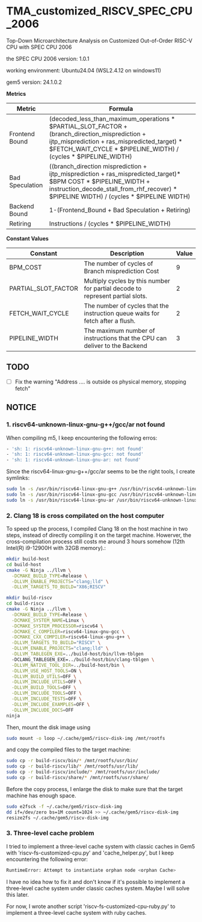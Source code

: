 # TMA_customized_RISCV_SPEC_CPU_2006
Top-Down Microarchitecture Analysis on Customized Out-of-Order RISC-V CPU with SPEC CPU 2006

the SPEC CPU 2006 version: 1.0.1

working environment: Ubuntu24.04 (WSL2.4.12 on windows11) 

gem5 version: 24.1.0.2 

**Metrics**

| Metric          | Formula |
| --------------- | ------- |
| Frontend Bound  | (decoded_less_than_maximum_operations * $PARTIAL_SLOT_FACTOR + (branch_direction_misprediction + ijtp_misprediction + ras_mispredicted_target) * $FETCH_WAIT_CYCLE * $PIPELINE_WIDTH) / (cycles * $PIPELINE_WIDTH) |
| Bad Speculation | ((branch_direction misprediction + ijtp_misprediction + ras_mispredicted_target)* $BPM COST * $PIPELINE_WIDTH + instruction_decode_stall_from_rhf_recover) * $PIPELINE WIDTH) / (cycles * $PIPELINE WIDTH) |
| Backend Bound   | 1-(Frontend_Bound + Bad Speculation + Retiring) |
| Retiring        | Instructions / (cycles * $PIPELINE_WIDTH) |

**Constant Values**

| Constant            | Description                                                                 | Value |
| ------------------- | --------------------------------------------------------------------------- | ----- |
| BPM_COST            | The number of cycles of Branch misprediction Cost                           | 9     |
| PARTIAL_SLOT_FACTOR | Multiply cycles by this number for partial decode to represent partial slots. | 2     |
| FETCH_WAIT_CYCLE    | The number of cycles that the instruction queue waits for fetch after a flush. | 2     |
| PIPELINE_WIDTH      | The maximum number of instructions that the CPU can deliver to the Backend    | 3     |


## TODO
- [ ] Fix the warning "Address .... is outside os physical memory, stopping fetch"

## NOTICE

### 1.  riscv64-unknown-linux-gnu-g++/gcc/ar not found

When compiling m5, I keep encountering the following erros:

```bash
- 'sh: 1: riscv64-unknown-linux-gnu-g++: not found'
- 'sh: 1: riscv64-unknown-linux-gnu-gcc: not found'
- 'sh: 1: riscv64-unknown-linux-gnu-ar: not found'
```

Since the riscv64-linux-gnu-g++/gcc/ar seems to be the right tools, I create symlinks:
```bash
sudo ln -s /usr/bin/riscv64-linux-gnu-g++ /usr/bin/riscv64-unknown-linux-gnu-g++
sudo ln -s /usr/bin/riscv64-linux-gnu-gcc /usr/bin/riscv64-unknown-linux-gnu-gcc
sudo ln -s /usr/bin/riscv64-linux-gnu-ar /usr/bin/riscv64-unknown-linux-gnu-ar
```

### 2. Clang 18 is cross compilated on the host computer

To speed up the process, I compiled Clang 18 on the host machine in two steps, instead of directly compiling it on the target machine. Howerver, the cross-compilation process still costs me around 3 hours somehow (12th Intel(R) i9-12900H with 32GB memory).:

```bash
mkdir build-host
cd build-host
cmake -G Ninja ../llvm \
  -DCMAKE_BUILD_TYPE=Release \
  -DLLVM_ENABLE_PROJECTS="clang;lld" \
  -DLLVM_TARGETS_TO_BUILD="X86;RISCV"
```


```bash
mkdir build-riscv
cd build-riscv
cmake -G Ninja ../llvm \
  -DCMAKE_BUILD_TYPE=Release \
  -DCMAKE_SYSTEM_NAME=Linux \
  -DCMAKE_SYSTEM_PROCESSOR=riscv64 \
  -DCMAKE_C_COMPILER=riscv64-linux-gnu-gcc \
  -DCMAKE_CXX_COMPILER=riscv64-linux-gnu-g++ \
  -DLLVM_TARGETS_TO_BUILD="RISCV" \
  -DLLVM_ENABLE_PROJECTS="clang;lld" \
  -DLLVM_TABLEGEN_EXE=../build-host/bin/llvm-tblgen
  -DCLANG_TABLEGEN_EXE=../build-host/bin/clang-tblgen \
  -DLLVM_NATIVE_TOOL_DIR=../build-host/bin \
  -DLLVM_USE_HOST_TOOLS=ON \
  -DLLVM_BUILD_UTILS=OFF \
  -DLLVM_INCLUDE_UTILS=OFF \
  -DLLVM_BUILD_TOOLS=OFF \
  -DLLVM_INCLUDE_TOOLS=OFF \
  -DLLVM_INCLUDE_TESTS=OFF \
  -DLLVM_INCLUDE_EXAMPLES=OFF \
  -DLLVM_INCLUDE_DOCS=OFF
ninja
```

Then, mount the disk image using
```bash
sudo mount -o loop ~/.cache/gem5/riscv-disk-img /mnt/rootfs
```
and copy the compiled files to the target machine:
```bash
sudo cp -r build-riscv/bin/* /mnt/rootfs/usr/bin/
sudo cp -r build-riscv/lib/* /mnt/rootfs/usr/lib/
sudo cp -r build-riscv/include/* /mnt/rootfs/usr/include/
sudo cp -r build-riscv/share/* /mnt/rootfs/usr/share/
```
Before the copy process, I enlarge the disk to make sure that the target machine has enough space. 
```bash
sudo e2fsck -f ~/.cache/gem5/riscv-disk-img
dd if=/dev/zero bs=1M count=1024 >> ~/.cache/gem5/riscv-disk-img
resize2fs ~/.cache/gem5/riscv-disk-img  
``` 
### 3. Three-level cache problem

I tried to implement a three-level cache system with classic caches in Gem5 with 'riscv-fs-customized-cpu.py' and 'cache_helper.py', but I keep encountering the following error:
```bash
RuntimeError: Attempt to instantiate orphan node <orphan Cache>
```
I have no idea how to fix it and don't know if it's possible to implement a three-level cache system under classic caches system. Maybe I will solve this later.

For now, I wrote another script 'riscv-fs-customized-cpu-ruby.py' to implement a three-level cache system with ruby caches. 